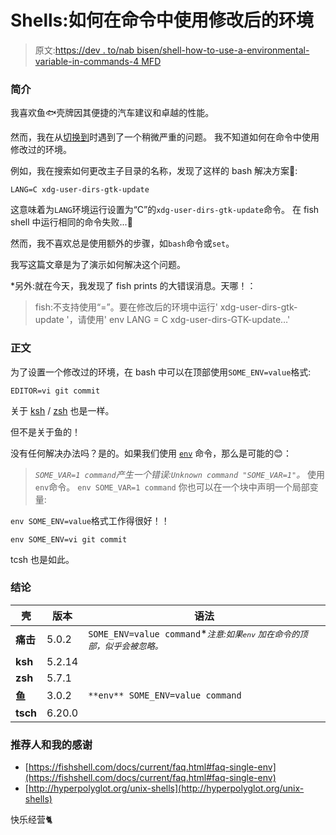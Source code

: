 # Shells:如何在命令中使用修改后的环境

> 原文:[https://dev . to/nab bisen/shell-how-to-use-a-environmental-variable-in-commands-4 MFD](https://dev.to/nabbisen/shells-how-to-use-an-environmental-variable-in-commands-4mfd)

### [](#introduction)简介

我喜欢鱼🐟壳牌因其便捷的汽车建议和卓越的性能。

然而，我在从[切换到](https://www.gnu.org/software/bash/)时遇到了一个稍微严重的问题。
我不知道如何在命令中使用修改过的环境。

例如，我在搜索如何更改主子目录的名称，发现了这样的 bash 解决方案🤔:

```
LANG=C xdg-user-dirs-gtk-update 
```

这意味着为`LANG`环境运行设置为“C”的`xdg-user-dirs-gtk-update`命令。
在 fish shell 中运行相同的命令失败...🥴

然而，我不喜欢总是使用额外的步骤，如`bash`命令或`set`。

我写这篇文章是为了演示如何解决这个问题。

*另外:就在今天，我发现了 fish prints 的大错误消息。天哪！：

> fish:不支持使用“=”。要在修改后的环境中运行' xdg-user-dirs-gtk-update '，请使用' env LANG = C xdg-user-dirs-GTK-update…'

### [](#body)正文

为了设置一个修改过的环境，在 bash 中可以在顶部使用`SOME_ENV=value`格式:

```
EDITOR=vi git commit 
```

关于 [ksh](http://www.kornshell.org/) / [zsh](https://www.zsh.org/) 也是一样。

但不是关于鱼的！

没有任何解决办法吗？是的。如果我们使用 [`env`](https://en.wikipedia.org/wiki/Env) 命令，那么是可能的😊：

> *`SOME_VAR=1 command`产生一个错误:`Unknown command "SOME_VAR=1"`。*
> 使用`env`命令。
> `env SOME_VAR=1 command`
> 你也可以在一个块中声明一个局部变量:

`env SOME_ENV=value`格式工作得很好！！

```
env SOME_ENV=vi git commit 
```

tcsh 也是如此。

### [](#conclusion)结论

| 壳 | 版本 | 语法 |
| --- | --- | --- |
| **痛击** | 5.0.2 | `SOME_ENV=value command`*<small>*注意:如果`env` 加在命令的顶部，似乎会被忽略。</small>* |
| **ksh** | 5.2.14 |
| **zsh** | 5.7.1 |
| **鱼** | 3.0.2 | `**env** SOME_ENV=value command` |
| **tsch** | 6.20.0 |

### [](#references-and-my-thanks-to)推荐人和我的感谢

*   [https://fishshell.com/docs/current/faq.html#faq-single-env](https://fishshell.com/docs/current/faq.html#faq-single-env)
*   [http://hyperpolyglot.org/unix-shells](http://hyperpolyglot.org/unix-shells)

快乐经营🐈